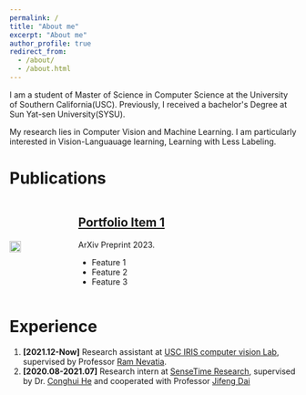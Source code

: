 ```yaml
---
permalink: /
title: "About me"
excerpt: "About me"
author_profile: true
redirect_from: 
  - /about/
  - /about.html
---
```


I am a student of Master of Science in Computer Science at the University of Southern California(USC). Previously, I received a bachelor's Degree at Sun Yat-sen University(SYSU).

My research lies in Computer Vision and Machine Learning. I am particularly interested in Vision-Languauage learning, Learning with Less Labeling.  



Publications
======
<div style="display: flex; flex-direction: row; align-items: center;">
  <img src="https://dragonlzm.github.io/zhuomingliu.github.io/images/EZSD.png" style="width: 20%; margin-right: 20px;">
  <div>
    <h2><a href="https://arxiv.org/abs/2303.12145">Portfolio Item 1</a></h2>
    <p>ArXiv Preprint 2023.</p>
    <ul>
      <li>Feature 1</li>
      <li>Feature 2</li>
      <li>Feature 3</li>
    </ul>
  </div>
</div>



Experience
======
1. **[2021.12-Now]** Research assistant at [USC IRIS computer vision Lab](https://sites.usc.edu/iris-cvlab/), supervised by Professor [Ram Nevatia](https://sites.usc.edu/iris-cvlab/professor-ram-nevatia/). 
1. **[2020.08-2021.07]** Research intern at [SenseTime Research](https://www.sensetime.com/en), supervised by Dr. [Conghui He](https://scholar.google.com/citations?user=PopTv7kAAAAJ&hl=en) and cooperated with Professor [Jifeng Dai](https://jifengdai.org/)



